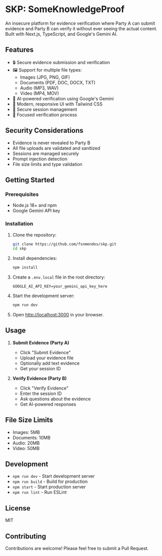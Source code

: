 # SKP: SomeKnowledgeProof

An insecure platform for evidence verification where Party A can submit evidence and Party B can verify it without ever seeing the actual content. Built with Next.js, TypeScript, and Google's Gemini AI.

## Features

- 🔒 Secure evidence submission and verification
- 🖼️ Support for multiple file types:
  - Images (JPG, PNG, GIF)
  - Documents (PDF, DOC, DOCX, TXT)
  - Audio (MP3, WAV)
  - Video (MP4, MOV)
- 🤖 AI-powered verification using Google's Gemini
- 📱 Modern, responsive UI with Tailwind CSS
- 🔐 Secure session management
- 🎯 Focused verification process

## Security Considerations

- Evidence is never revealed to Party B
- All file uploads are validated and sanitized
- Sessions are managed securely
- Prompt injection detection
- File size limits and type validation

## Getting Started

### Prerequisites

- Node.js 18+ and npm
- Google Gemini API key

### Installation

1. Clone the repository:
   ```bash
   git clone https://github.com/fsnmendes/skp.git
   cd skp 
   ```

2. Install dependencies:
   ```bash
   npm install
   ```

3. Create a `.env.local` file in the root directory:
   ```env
   GOOGLE_AI_API_KEY=your_gemini_api_key_here
   ```

4. Start the development server:
   ```bash
   npm run dev
   ```

5. Open [http://localhost:3000](http://localhost:3000) in your browser.

## Usage

1. **Submit Evidence (Party A)**
   - Click "Submit Evidence"
   - Upload your evidence file
   - Optionally add text evidence
   - Get your session ID

2. **Verify Evidence (Party B)**
   - Click "Verify Evidence"
   - Enter the session ID
   - Ask questions about the evidence
   - Get AI-powered responses

## File Size Limits

- Images: 5MB
- Documents: 10MB
- Audio: 20MB
- Video: 50MB

## Development

- `npm run dev` - Start development server
- `npm run build` - Build for production
- `npm start` - Start production server
- `npm run lint` - Run ESLint

## License

MIT

## Contributing

Contributions are welcome! Please feel free to submit a Pull Request. 